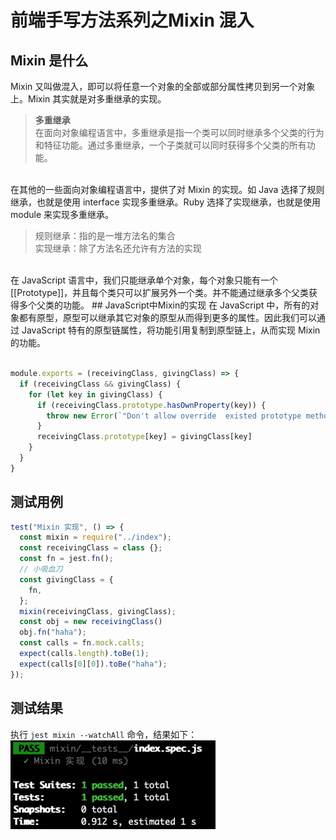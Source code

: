 
# 前端手写方法系列之Mixin 混入
## Mixin 是什么
Mixin 又叫做混入，即可以将任意一个对象的全部或部分属性拷贝到另一个对象上。Mixin 其实就是对多重继承的实现。
<br />

> <strong>多重继承 </strong><br/>
>在面向对象编程语言中，多重继承是指一个类可以同时继承多个父类的行为和特征功能。通过多重继承，一个子类就可以同时获得多个父类的所有功能。

<br />
在其他的一些面向对象编程语言中，提供了对 Mixin 的实现。如 Java 选择了规则继承，也就是使用 interface 实现多重继承。Ruby 选择了实现继承，也就是使用 module 来实现多重继承。
<br />

> 规则继承：指的是一堆方法名的集合<br/>
> 实现继承：除了方法名还允许有方法的实现

<br/>
在 JavaScript 语言中，我们只能继承单个对象，每个对象只能有一个 [[Prototype]]，并且每个类只可以扩展另外一个类。并不能通过继承多个父类获得多个父类的功能。
## JavaScript中Mixin的实现
在 JavaScript 中，所有的对象都有原型，原型可以继承其它对象的原型从而得到更多的属性。因此我们可以通过 JavaScript 特有的原型链属性，将功能引用复制到原型链上，从而实现 Mixin 的功能。
<br />
<br >

```javascript
module.exports = (receivingClass, givingClass) => {
  if (receivingClass && givingClass) {
    for (let key in givingClass) {
      if (receivingClass.prototype.hasOwnProperty(key)) {
        throw new Error(`"Don't allow override  existed prototype method. The method is: ${key}"`)
      }
      receivingClass.prototype[key] = givingClass[key]
    }
  }
}
```

## 测试用例
```javascript
test("Mixin 实现", () => {
  const mixin = require("../index");
  const receivingClass = class {};
  const fn = jest.fn();
  // 小吸血刀
  const givingClass = {
    fn,
  };
  mixin(receivingClass, givingClass);
  const obj = new receivingClass()
  obj.fn("haha");
  const calls = fn.mock.calls;
  expect(calls.length).toBe(1);
  expect(calls[0][0]).toBe("haha");
});
```
## 测试结果
执行 ``jest mixin --watchAll`` 命令，结果如下：<br/>
![mixin](/assets/mixin.png "Mixin 混入")